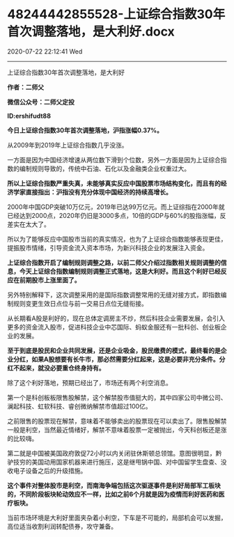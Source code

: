 # 48244442855528-上证综合指数30年首次调整落地，是大利好.docx

2020-07-22 22:12:41 Wed

----

上证综合指数30年首次调整落地，是大利好

__作者：二师父__

__微信公众号：二师父定投__

__ID:ershifudt88__

__今日上证综合指数30年首次调整落地，沪指涨幅0\.37%。__

从2009年到2019年上证综合指数几乎没涨。

一方面是因为中国经济增速从两位数下滑到个位数，另外一方面是因为上证综合指数的编制规则导致的，传统中石油、石化以及金融类企业权重过大。

__所以上证综合指数严重失真，未能够真实反应中国股票市场结构变化，而且有的经济学家直接指出：沪指没有充分体现中国经济的持续高增长。__

2000年中国GDP突破10万亿元，2019年已达99万亿元。而上证综指在2000年就已经达到2000点，2020年仍旧是3000多点，10倍的GDP与60%的股指涨幅，反差实在太大了。

所以为了能够反应中国股市当前的真实情况，也为了上证综合指数能够表现更佳，提振股市情绪，引导资金流入资本市场，为新兴科技企业的发展注入资金。

__上证综合指数开启了编制规则调整之路，以前二师父介绍过指数相关规则调整的信息，今天上证综合指数编制规则调整正式落地，这是大利好。而且这个利好已经反应在前期股市上涨里面了。__

另外特别解释下，这次调整采用的是国际指数调整常用的无缝对接方式，即指数编制规则变更生效日点位与前一交易日点位无缝衔接。

从长期看A股是利好的，现在总体定调房主不炒，然后科技企业需要发展，会引入更多的资金流入股市，促进科技企业中芯国际、蚂蚁金服还有一批科创、创业板企业的发展。

__至于到底是股民和企业共同发展，还是企业吸金，股民缴费的模式，最终看的是企业分红，如果A股想要有长牛市，那必然需要分红起来，这是必要非充分条件。分红不起来，就没必要重仓终身持有。__

除了这个利好落地，预期已经出了，市场还有两个利空消息。

第一个是科创板板限售股解禁，这个解禁股市值挺大的，其中四家公司中微公司、澜起科技、虹软科技、睿创微纳解禁市值超过100亿。

之前限售的股票现在解禁，意味着不能够卖出的股票现在可以卖出了。限售股解禁一般是利空，当然最近情绪好，解禁不意味着股票一定被抛出，今天科创板还是涨的比较嗨。

第二就是中国被美国政府敦促72小时以内关闭驻休斯顿总领馆。意图很明显，黔驴技穷的美国动用国家机器来进行施压，这是继甩锅中国、对中国留学生盘查、没收电子设备之后的升级措施。

__这个事件对整体股市是利空，而南海争端包括这次驱逐事件是利好局部军工板块的，不同阶段板块轮动效应不一样，比如之前6个月就是因为疫情而利好医药和医疗板块。__

当前市场环境是大利好里面夹杂着小利空，下车是不可能的，局部机会可以发掘，高位适当收割利润转配债券，攻守兼备。


